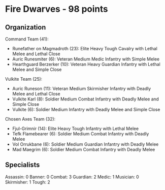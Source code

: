 # Fire Dwarves - 98 points

## Organization

Command Team (41):
- Runefather on Magmadroth (23): Elite Heavy Tough Cavalry with Lethal Melee and Lethal Close
- Auric Runesmiter (6): Veteran Medium Medic Infantry with Simple Melee
- Hearthguard Berzerker (10): Veteran Heavy Guardian Infantry with Lethal Melee and Simple Close

Vulkite Team (25):
- Auric Runeson (11): Veteran Medium Skirmisher Infantry with Deadly Melee and Lethal Close
- Vulkite Karl (8): Soldier Medium Combat Infantry with Deadly Melee and Simple Close
- Vulkite (6): Soldier Medium Infantry with Deadly Melee and Simple Close

Chosen Axes Team (32):
- Fjul-Grimnir (14): Elite Heavy Tough Infantry with Lethal Melee
- Tefk Flamebearer (6): Soldier Medium Combat Infantry with Deadly Melee
- Vol Orrukbane (6): Soldier Medium Guardian Infantry with Deadly Melee
- Mad Maegrim (6): Soldier Medium Combat Infantry with Deadly Melee

## Specialists

Assassin: 0
Banner: 0
Combat: 3
Guardian: 2
Medic: 1
Musician: 0
Skirmisher: 1
Tough: 2
